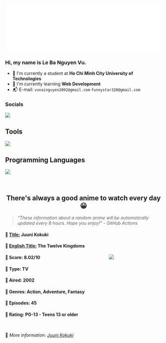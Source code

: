 
<img src="svg/nai.svg" />

<br />

<h3>Hi, my name is <strong>Le Ba Nguyen Vu</strong>.</h3>

- 🏫 I'm currently a student at **Ho Chi Minh City University of Technologies**
- 👀 I'm currently learning **Web Development**
- 📬 E-mail: `vunainguyen2002@gmail.com` `funnystar320@gmail.com`


<h3>Socials</h3>
<a target="_blank" href="https://instagram.com/vu.le1352"><img src="https://img.shields.io/badge/Instagram-%23E4405F.svg?style=for-the-badge&logo=Instagram&logoColor=white" /></a>

<p>
  <h2>Tools</h2>
  <a href="https://skillicons.dev">
    <img src="https://skillicons.dev/icons?i=git,dotnet,mongodb,express,react,nodejs,bootstrap,tailwind,laravel,docker&theme=dark" />
  </a>

  <br />

  <h2>Programming Languages</h2>

  <a href="https://skillicons.dev">
    <img src="https://skillicons.dev/icons?i=javascript,typescript,html,css,cs,php&theme=dark" />
  </a>
</p>

<br />

<h2 align="center">There's always a good anime to watch every day 😀</h2>

<blockquote>
<i>
<q>These information about a random anime will be automatically updated every 8 hours. Hope you enjoy!</q> - GitHub Actions
</i>
</blockquote>

<h4>
  <strong>🥭 <u>Title:</u></strong> Juuni Kokuki
</h4>

<h4>🌿 <u>English Title:</u> The Twelve Kingdoms</h4>

<img align="right" width="170" src=https://cdn.myanimelist.net/images/anime/6/50859.jpg />

<h4>🌱 Score: 8.02/10</h4>

<h4>🌲 Type: TV</h4>

<h4>🌴 Aired: 2002</h4>

<h4>🌵 Genres: Action, Adventure, Fantasy</h4>

<h4>🥑 Episodes: 45</h4>

<h4>🍏 Rating: PG-13 - Teens 13 or older</h4>

<br />

🍂 *More information: [Juuni Kokuki](https://myanimelist.net/anime/153/Juuni_Kokuki)*
    